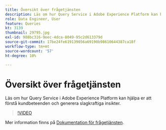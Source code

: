 ```yaml
---
title: Översikt över frågetjänsten
description: Läs om hur Query Service i Adobe Experience Platform kan hjälpa er att förstå kundbeteenden och generera slagkraftiga insikter.
role: Data Engineer, User
feature: Queries
kt: 3139
thumbnail: 29795.jpg
exl-id: 988bc316-9eec-4dca-8049-95c2d613379d
source-git-commit: 17be24fe619139056a69190b98610644387ca18f
workflow-type: tm+mt
source-wordcount: '57'
ht-degree: 10%

---
```


# Översikt över frågetjänsten

Läs om hur Query Service i Adobe Experience Platform kan hjälpa er att förstå kundbeteenden och generera slagkraftiga insikter.

>[!VIDEO](https://video.tv.adobe.com/v/29795?quality=12&learn=on)

Mer information finns på [Dokumentation för frågetjänsten](https://experienceleague.adobe.com/docs/experience-platform/query/home.html?lang=sv).
